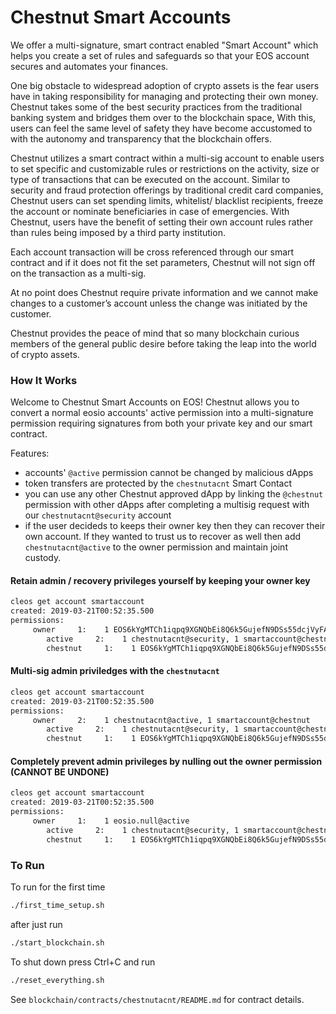 # Chestnut Smart Accounts

We offer a multi-signature, smart contract enabled "Smart Account" which helps you create a set of rules and safeguards so that your EOS account secures and automates your finances.

One big obstacle to widespread adoption of crypto assets is the fear users have in taking responsibility for managing and protecting their own money. Chestnut takes some of the best security practices from the traditional banking system and bridges them over to the blockchain space, With this, users can feel the same level of safety they have become accustomed to with the autonomy and transparency that the blockchain offers.

Chestnut utilizes a smart contract within a multi-sig account to enable users to set specific and customizable rules or restrictions on the activity, size or type of transactions that can be executed on the account.  Similar to security and fraud protection offerings by traditional credit card companies, Chestnut users can set spending limits, whitelist/ blacklist recipients, freeze the account or nominate beneficiaries in case of emergencies. With Chestnut, users have the benefit of setting their own account rules rather than rules being imposed by a third party institution.

Each account transaction will be cross referenced through our smart contract and if it does not fit the set parameters, Chestnut will not sign off on the transaction as a multi-sig.

At no point does Chestnut require private information and we cannot make changes to a customer’s account unless the change was initiated by the customer.

Chestnut provides the peace of mind that so many blockchain curious members of the general public desire before taking the leap into the world of crypto assets.


### How It Works

Welcome to Chestnut Smart Accounts on EOS!
Chestnut allows you to convert a normal eosio accounts' active permission into a multi-signature permission requiring signatures from both your private key and our smart contract.

Features:
* accounts' `@active` permission cannot be changed by malicious dApps
* token transfers are protected by the `chestnutacnt` Smart Contact
* you can use any other Chestnut approved dApp by linking the `@chestnut` permission with other dApps after completing a multisig request with our `chestnutacnt@security` account
* if the user decideds to keeps their owner key then they can recover their own account.  If they wanted to trust us to 
  recover as well then add `chestnutacnt@active` to the owner permission and maintain joint custody.


#### Retain admin / recovery privileges yourself by keeping your owner key
```bash
cleos get account smartaccount
created: 2019-03-21T00:52:35.500
permissions: 
     owner     1:    1 EOS6kYgMTCh1iqpq9XGNQbEi8Q6k5GujefN9DSs55dcjVyFAq7B6b
        active     2:    1 chestnutacnt@security, 1 smartaccount@chestnut
        chestnut     1:    1 EOS6kYgMTCh1iqpq9XGNQbEi8Q6k5GujefN9DSs55dcjVyFAq7B6b
```

#### Multi-sig admin priviledges with the `chestnutacnt`
```bash
cleos get account smartaccount
created: 2019-03-21T00:52:35.500
permissions: 
     owner     2:    1 chestnutacnt@active, 1 smartaccount@chestnut
        active     2:    1 chestnutacnt@security, 1 smartaccount@chestnut
        chestnut     1:    1 EOS6kYgMTCh1iqpq9XGNQbEi8Q6k5GujefN9DSs55dcjVyFAq7B6b
```

#### Completely prevent admin privileges by nulling out the owner permission (**CANNOT BE UNDONE**)
```bash
cleos get account smartaccount
created: 2019-03-21T00:52:35.500
permissions: 
     owner     1:    1 eosio.null@active
        active     2:    1 chestnutacnt@security, 1 smartaccount@chestnut
        chestnut     1:    1 EOS6kYgMTCh1iqpq9XGNQbEi8Q6k5GujefN9DSs55dcjVyFAq7B6b
```


### To Run

To run for the first time
```bash
./first_time_setup.sh
```

after just run

```bash
./start_blockchain.sh
```

To shut down press Ctrl+C and run

```bash
./reset_everything.sh
```


See `blockchain/contracts/chestnutacnt/README.md` for contract details.
